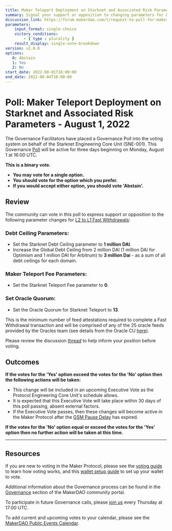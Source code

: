 ```yaml
---
title: Maker Teleport Deployment on Starknet and Associated Risk Parameters - August 1, 2022
summary: Signal your support or opposition to changing parameters for L2 to L1 Fast Withdrawals
discussion_link: https://forum.makerdao.com/t/request-to-poll-for-maker-teleport-deployment-on-starknet-and-associated-risk-parameters/16844
parameters:
    input_format: single-choice
    victory_conditions:
        - { type : plurality }
    result_display: single-vote-breakdown
version: v2.0.0
options:
   0: Abstain
   1: Yes
   2: No
start_date: 2022-08-01T16:00:00
end_date: 2022-08-04T16:00:00
---
```

# Poll: Maker Teleport Deployment on Starknet and Associated Risk Parameters - August 1, 2022

The Governance Facilitators have placed a Governance Poll into the voting system on behalf of the Starknet Engineering Core Unit (SNE-001). This Governance [Poll](https://community-development.makerdao.com/en/learn/governance/on-chain-gov) will be active for three days beginning on Monday, August 1 at 16:00 UTC.

**This is a binary vote.**
- **You may vote for a single option.**
- **You should vote for the option which you prefer.**
- **If you would accept either option, you should vote 'Abstain'.**

## Review

The community can vote in this poll to express support or opposition to the following parameter changes for [L2 to L1 Fast Withdrawals](https://forum.makerdao.com/t/mip69-l2-to-l1-fast-withdrawals/14041):

### Debt Ceiling Parameters:

 - Set the Starknet Debt Ceiling parameter to **1 million DAI**.
 - Increase the Global Debt Ceiling from 2 million DAI (1 million DAI for Optimism and 1 million DAI for Arbitrum) to **3 million Dai** - as a sum of all debt ceilings for each domain.

### Maker Teleport Fee Parameters:

 - Set the Starknet Teleport Fee parameter to **0**.

### Set Oracle Quorum:

 -  Set the Oracle Quorum for Starknet Teleport to **13**.
 
This is the minimum number of feed attestations required to complete a Fast Withdrawal transaction and will be comprised of any of the 25 oracle feeds provided by the Oracles team (see details from the Oracle CU [here](https://forum.makerdao.com/t/teleport-oracle-overview/15077)).

Please review the discussion [thread](https://forum.makerdao.com/t/request-to-poll-for-maker-teleport-deployment-on-starknet-and-associated-risk-parameters/16844) to help inform your position before voting.

## Outcomes

**If the votes for the 'Yes' option exceed the votes for the 'No' option then the following actions will be taken:**
* This change will be included in an upcoming Executive Vote as the Protocol Engineering Core Unit's schedule allows.
* It is expected that this Executive Vote will take place within 30 days of this poll passing, absent external factors.
* If the Executive Vote passes, then these changes will become active in the Maker Protocol after the [GSM Pause Delay](https://manual.makerdao.com/parameter-index/core/param-gsm-pause-delay) has expired.

**If the votes for the 'No' option equal or exceed the votes for the 'Yes' option then no further action will be taken at this time.**

---

## Resources

If you are new to voting in the Maker Protocol, please see the [voting guide](https://community-development.makerdao.com/en/learn/governance/how-voting-works/) to learn how voting works, and this [wallet setup guide](https://community-development.makerdao.com/en/learn/governance/voting-setup/) to set up your wallet to vote.

Additional information about the Governance process can be found in the [Governance](https://community-development.makerdao.com/en/learn/governance) section of the MakerDAO community portal.

To participate in future Governance calls, please [join us](https://github.com/makerdao/community/tree/master/governance/governance-and-risk-meetings) every Thursday at 17:00 UTC.

To add current and upcoming votes to your calendar, please see the [MakerDAO Public Events Calendar](https://calendar.google.com/calendar/embed?src=makerdao.com_3efhm2ghipksegl009ktniomdk%40group.calendar.google.com&ctz=UTC&mode=week&showCalendars=0&showPrint=0).
